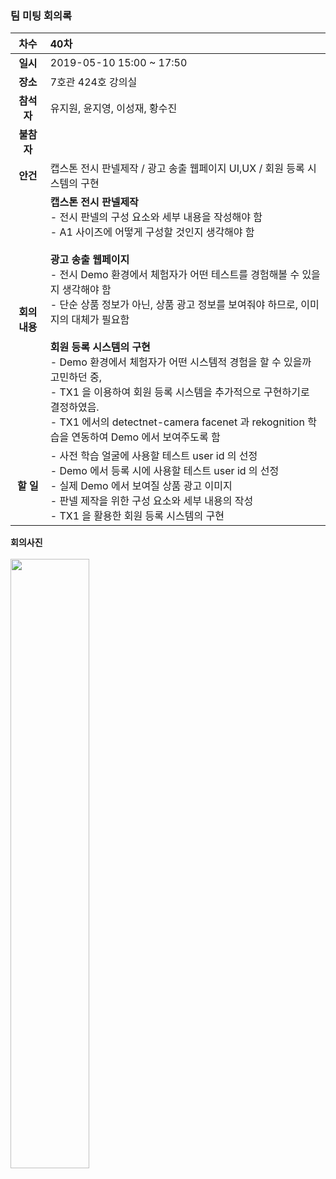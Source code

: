 ### 팀 미팅 회의록

|     차수      | 40차                                                          |
| :-----------: | :----------------------------------------------------------- |
|   **일시**    | 2019-05-10 15:00 ~ 17:50                                      |
|   **장소**    | 7호관 424호 강의실                                                  |
|  **참석자**   | 유지원, 윤지영, 이성재, 황수진                            |
|  **불참자**   |                                                              |
|   **안건**    | 캡스톤 전시 판넬제작 / 광고 송출 웹페이지 UI,UX / 회원 등록 시스템의 구현              |
| **회의내용** | **캡스톤 전시 판넬제작** <br/>- 전시 판넬의 구성 요소와 세부 내용을 작성해야 함<br/>- A1 사이즈에 어떻게 구성할 것인지 생각해야 함<br/><br/>**광고 송출 웹페이지**<br/>- 전시 Demo 환경에서 체험자가 어떤 테스트를 경험해볼 수 있을지 생각해야 함<br/>- 단순 상품 정보가 아닌, 상품 광고 정보를 보여줘야 하므로, 이미지의 대체가 필요함<br/><br/>**회원 등록 시스템의 구현**<br/>- Demo 환경에서 체험자가 어떤 시스템적 경험을 할 수 있을까 고민하던 중, <br/>- TX1 을 이용하여 회원 등록 시스템을 추가적으로 구현하기로 결정하였음.<br/>- TX1 에서의 detectnet-camera facenet 과 rekognition 학습을 연동하여 Demo 에서 보여주도록 함<br/> |
| **할 일**   |- 사전 학습 얼굴에 사용할 테스트 user id 의 선정<br/>- Demo 에서 등록 시에 사용할 테스트 user id 의 선정<br/>- 실제 Demo 에서 보여질 상품 광고 이미지<br/>- 판넬 제작을 위한 구성 요소와 세부 내용의 작성<br/>- TX1 을 활용한 회원 등록 시스템의 구현<br/> |

**회의사진** <br/><br/>
<img align="center" src="https://github.com/kookmin-sw/2019-cap1-2019_4/blob/upload_pictures/doc/회의록/pictures/2019_05_10.jpeg" width="50%"><br/><br/>
